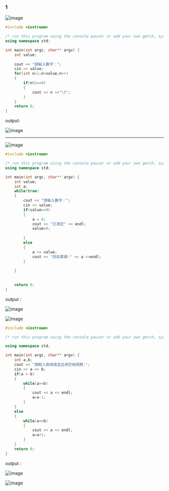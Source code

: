 ### 1

![image](https://user-images.githubusercontent.com/55253641/175775237-b6dc336b-4ee6-47af-a746-73525c088798.png)

```C++
#include <iostream>

/* run this program using the console pauser or add your own getch, system("pause") or input loop */
using namespace std;

int main(int argc, char** argv) {
	int value;
	
	cout << "請輸入數字：";
	cin >> value;
	for(int n=1;n<value;n++)
	{
		if(n%2==0)
		{
			cout << n <<"\t";
		}
	}
	return 0;
}
```
output: 

![image](https://user-images.githubusercontent.com/55253641/175775225-c49bf098-de3c-48d9-b72d-42ceee99c760.png)

-----------------------------

![image](https://user-images.githubusercontent.com/55253641/175775255-a8f3ad48-34b9-4e83-87bf-a182ce9b17b6.png)


```C++
#include <iostream>

/* run this program using the console pauser or add your own getch, system("pause") or input loop */
using namespace std;

int main(int argc, char** argv) {
	int value;
	int a;
	while(true)
	{	
		cout << "請輸入數字：";
		cin >> value;
		if(value==0)
		{
			a = 0;
			cout << "已清空" << endl;
			value=0;	
			
		}
		else
		{	
			a += value;
			cout << "目前累積:" << a <<endl;	
		}
			
	}
	
	
	return 0;
}
```

output : 

![image](https://user-images.githubusercontent.com/55253641/175790749-cd631ff9-2d98-4ba6-a227-d82b3fee8aab.png)


![image](https://user-images.githubusercontent.com/55253641/175882694-9307ef35-776c-493a-8974-1e5353089dbc.png)

```C++
#include <iostream>

/* run this program using the console pauser or add your own getch, system("pause") or input loop */

using namespace std;

int main(int argc, char** argv) {
	int a,b;
	cout << "請輸入兩個值並且用空格隔開:";
	cin >> a >> b;
	if(a > b)
	{
		while(a>=b)
		{
			cout << a << endl;
			a=a-1;	
		}	
	}
	else
	{
		while(a<=b)
		{
			cout << a << endl;
			a=a+1;	
		}
	}
	return 0;
}
```

output : 

![image](https://user-images.githubusercontent.com/55253641/175882861-22e7d35d-cca5-43e3-b415-7e61e875a5a5.png)

![image](https://user-images.githubusercontent.com/55253641/175882911-a797b43f-8710-4e20-a20e-5d32e4b11061.png)




